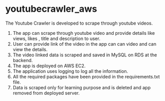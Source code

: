 # youtubecrawler_aws

The Youtube Crawler is developed to scrape through youtube videos.

1. The app can scrape through youtube video and provide details like views, likes , title and description to user.
2. User can provide link of the video in the app can can video and can view the details.
3. The video linked data is scraped and saved in MySQL on RDS at the backend.
4. The app is deployed on AWS EC2. 
5. The application uses logging to log all the information.
6. All the required packages have been provided in the requirements.txt file.
7. Data is scraped only for learning purpose and is deleted and app removed from deployed server.
